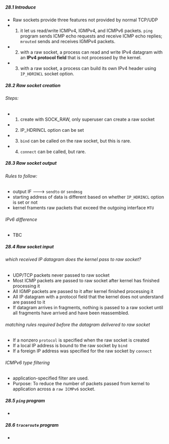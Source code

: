 ##### 28.1 Introduce
* Raw sockets provide three features not provided by normal TCP/UDP
* 1. it let us read/write ICMPv4, IGMPv4, and ICMPv6 packets. `ping` program sends ICMP echo requests and receive ICMP echo replies; `mrouted` sends and receives IGMPv4 packets.
* 2. with a raw socket, a process can read and write IPv4 datagram with an **IPv4 protocol field** that is not processed by the kernel.
* 3. with a raw socket, a process can build its own IPv4 header using `IP_HDRINCL` socket option.


##### 28.2 Raw socket creation
###### Steps:
* 1. create with SOCK_RAW, only superuser can create a raw socket
* 2. IP_HDRINCL option can be set
* 3. `bind` can be called on the raw socket, but this is rare.
* 4. `connect` can be called, but rare.

##### 28.3 Raw socket output
###### Rules to follow:
* output IF ---> `sendto` or `sendmsg`
* starting address of data is different based on whether `IP_HDRINCL` option is set or not
* kernel framents raw packets that exceed the outgoing interface `MTU`

###### IPv6 difference
* TBC

##### 28.4 Raw socket input
###### which received IP datagram does the kernel pass to raw socket?
* UDP/TCP packets never passed to raw socket
* Most ICMP packets are passed to raw socket after kernel has finished processing it
* All IGMP packets are passed to it after kernel finished processing it
* All IP datagram with a protocol field that the kernel does not understand are passed to it
* If datagram arrives in fragments, nothing is passed to a raw socket until all fragments have arrived and have been reassembled.

###### matching rules required before the datagram delivered to raw socket
* If a nonzero `protocol` is specified when the raw socket is created
* If a local IP address is bound to the raw socket by `bind`
* If a foreign IP address was specified for the raw socket by `connect`

###### ICMPv6 type filtering
* application-specified filter are used.
* Purpose: To reduce the number of packets passed from kernel to application across a `raw ICMPv6` socket.


##### 28.5 `ping` program
*

##### 28.6 `traceroute` program
*
